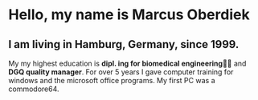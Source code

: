 # Hello, my name is Marcus Oberdiek
## I am living in Hamburg, Germany, since 1999.
My my highest education is **dipl. ing for biomedical engineering**👨‍🎓 and **DGQ quality manager**.
For over 5 years I gave computer training for windows and the microsoft office programs. My first PC was a commodore64.










<!---
M-Oberdiek/M-Oberdiek is a ✨ special ✨ repository because its `README.md` (this file) appears on your GitHub profile.
You can click the Preview link to take a look at your changes.
--->
